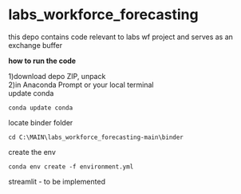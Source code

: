 # labs_workforce_forecasting

this depo contains code relevant to labs wf project and serves as an exchange buffer        

<b>how to run the code</b>   
              
1)download depo ZIP, unpack        
2)in Anaconda Prompt or your local terminal  
update conda
```
conda update conda
```
locate binder folder 
```        
cd C:\MAIN\labs_workforce_forecasting-main\binder   
```         
create the env
```
conda env create -f environment.yml         
```     






streamlit - to be implemented
